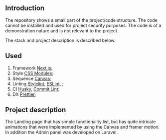 ## Introduction

The repository shows a small part of the project/code structure.  The code cannot be installed and used for project security purposes.
The code is of a demonstration nature and is not relevant to the project. 

The stack and project description is described below.


## Used

1. Framework [Next.js](https://nextjs.org);
2. Style [CSS Modules](https://create-react-app.dev/docs/adding-a-css-modules-stylesheet);
3. Sequence [Canvas](https://developer.mozilla.org/en-US/docs/Web/API/Canvas_API);
4. Linting [Stylelint](https://stylelint.io), [ESLint](https://eslint.org), ;
5. CI [Husky](https://typicode.github.io/husky/#), [Commit Lint](https://commitlint.js.org/#);
6. DX [Prettier](https://prettier.io);


## Project description

The Landing page that has simple functionality list, but has quite intricate animations that were implemented by using the Canvas and framer motion. In addition the Admin panel was developed on Laravel.



